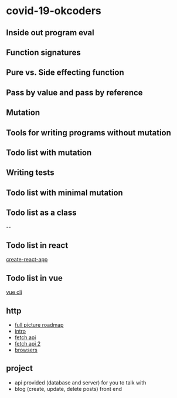 # covid-19-okcoders

## Inside out program eval
## Function signatures
## Pure vs. Side effecting function
## Pass by value and pass by reference
## Mutation
## Tools for writing programs without mutation
## Todo list with mutation
## Writing tests
## Todo list with minimal mutation
## Todo list as a class
--
## Todo list in react
[create-react-app](https://reactjs.org/docs/create-a-new-react-app.html)


## Todo list in vue
[vue cli](https://cli.vuejs.org/guide/prototyping.html)

## http 
- [full picture roadmap](https://www.freecodecamp.org/news/2019-web-developer-roadmap/)
- [intro](https://www.freecodecamp.org/news/http-and-everything-you-need-to-know-about-it/)
- [fetch api](https://www.freecodecamp.org/news/a-practical-es6-guide-on-how-to-perform-http-requests-using-the-fetch-api-594c3d91a547/)
- [fetch api 2](https://www.freecodecamp.org/news/understanding-the-fetch-api-a7d4c08c2a7/)
- [browsers](https://www.freecodecamp.org/news/web-application-security-understanding-the-browser-5305ed2f1dac/)

## project

- api provided (database and server) for you to talk with
- blog (create, update, delete posts) front end
